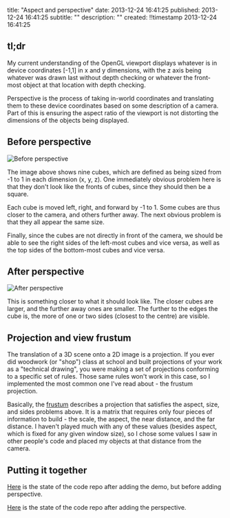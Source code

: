 title: "Aspect and perspective"
date: 2013-12-24 16:41:25
published: 2013-12-24 16:41:25
subtitle: ""
description:
     ""
created: !!timestamp 2013-12-24 16:41:25

## tl;dr ##

My current understanding of the OpenGL viewport displays whatever is in device
coordinates [-1,1] in x and y dimensions, with the z axis being whatever was
drawn last without depth checking or whatever the front-most object at that
location with depth checking.

Perspective is the process of taking in-world coordinates and translating them
to these device coordinates based on some description of a camera.  Part of
this is ensuring the aspect ratio of the viewport is not distorting the
dimensions of the objects being displayed.

## Before perspective ##

![Before perspective](https://play-static.techgeneral.org/2013/12/20131214-before-perspective.jpg)

The image above shows nine cubes, which are defined as being sized from -1 to 1
in each dimension (x, y, z).  One immediately obvious problem here is that they
don't look like the fronts of cubes, since they should then be a square.

Each cube is moved left, right, and forward by -1 to 1.  Some cubes are thus
closer to the camera, and others further away.  The next obvious problem is
that they all appear the same size.

Finally, since the cubes are not directly in front of the camera, we should be
able to see the right sides of the left-most cubes and vice versa, as well as
the top sides of the bottom-most cubes and vice versa.

## After perspective ##

![After perspective](https://play-static.techgeneral.org/2013/12/20131214-after-perspective.jpg)

This is something closer to what it should look like.  The closer cubes are
larger, and the further away ones are smaller.  The further to the edges the
cube is, the more of one or two sides (closest to the centre) are visible.

## Projection and view frustum ##

The translation of a 3D scene onto a 2D image is a projection.  If you ever did
woodwork (or "shop") class at school and built projections of your work as a
"technical drawing", you were making a set of projections conforming to a
specific set of rules.  Those same rules won't work in this case, so I
implemented the most common one I've read about - the frustum projection.

Basically, the [frustum][frustum] describes a projection that satisfies the
aspect, size, and sides problems above.  It is a matrix that requires only four
pieces of information to build - the scale, the aspect, the near distance, and
the far distance.  I haven't played much with any of these values (besides
aspect, which is fixed for any given window size), so I chose some values I saw
in other people's code and placed my objects at that distance from the camera.

[frustum]: http://www.euclideanspace.com/maths/geometry/elements/projections/frustum/index.htm

## Putting it together ##

[Here][commit1] is the state of the code repo after adding the demo, but before
adding perspective.

[Here][commit2] is the state of the code repo after adding the perspective.

[commit1]: https://github.com/nxsy/abandonedtemple/tree/d80f70ccfb8e38d4ff731406162a3a8aa2579aee
[commit2]: https://github.com/nxsy/abandonedtemple/tree/250aac12a9f79003bcfcaf9ea59c3b221b1d081b
